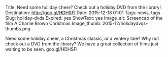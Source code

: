 Title: Need some holiday cheer? Check out a holiday DVD from the library!
Destination: http://goo.gl/HDHSFl
Date: 2015-12-18 01:01 
Tags: news, tags 
Slug: holiday-dvds 
Expired: yes
ShowText: yes
Image_alt: Screencap of the film A Charlie Brown Christmas
Image_thumb: 2015-12/holidaydvds-thumbs.png

Need some holiday cheer, a Christmas classic, or a wintery tale? Why not check out a DVD from the library? We have a great collection of films just waiting to be seen. goo.gl/HDHSFl